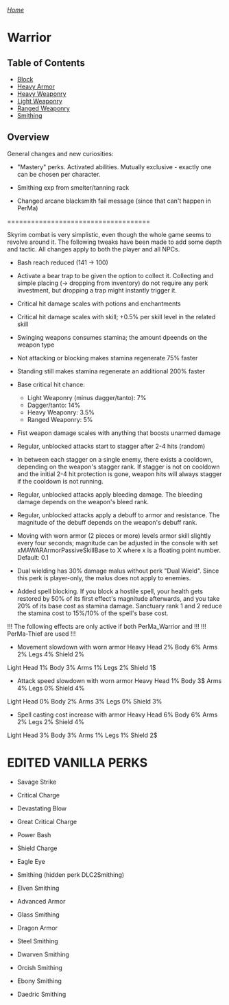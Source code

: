 _[Home](../)_

# Warrior

## Table of Contents
* [Block](./block.md)
* [Heavy Armor](./heavyarmor.md)
* [Heavy Weaponry](./heavyweaponry.md)
* [Light Weaponry](./lightweaponry.md)
* [Ranged Weaponry](./rangedweaponry.md)
* [Smithing](./smithing.md)

## Overview
General changes and new curiosities:

- "Mastery" perks. Activated abilities. Mutually exclusive - exactly one can be chosen per character.

- Smithing exp from smelter/tanning rack

- Changed arcane blacksmith fail message (since that can't happen in PerMa)


====================================

Skyrim combat is very simplistic, even though the whole game seems to revolve around it. The following tweaks have been made to add some depth and tactic. All changes apply to both the player and all NPCs.

- Bash reach reduced (141 -> 100)

- Activate a bear trap to be given the option to collect it. Collecting and simple placing (-> dropping from inventory) do not require any perk investment, but dropping a trap might instantly trigger it.

- Critical hit damage scales with potions and enchantments
- Critical hit damage scales with skill; +0.5% per skill level in the related skill

- Swinging weapons consumes stamina; the amount dpeends on the weapon type
- Not attacking or blocking makes stamina regenerate 75% faster
- Standing still makes stamina regenerate an additional 200% faster

- Base critical hit chance:
	- Light Weaponry (minus dagger/tanto): 	7%
	- Dagger/tanto:							14%
	- Heavy Weaponry:						3.5%
	- Ranged Weaponry:						5%

- Fist weapon damage scales with anything that boosts unarmed damage
	
- Regular, unblocked attacks start to stagger after 2-4 hits (random)
- In between each stagger on a single enemy, there exists a cooldown, depending on the
	weapon's stagger rank. If stagger is not on cooldown and the initial 2-4 hit
	protection is gone, weapon hits will always stagger if the cooldown is not
	running.
	
- Regular, unblocked attacks apply bleeding damage. The bleeding damage depends on
	the weapon's bleed rank.
	
- Regular, unblocked attacks apply a debuff to armor and resistance. The magnitude
	of the debuff depends on the weapon's debuff rank.
	
- Moving with worn armor  (2 pieces or more) levels armor skill slightly every four 
	seconds; magnitude can be adjusted in the console with
	set xMAWARArmorPassiveSkillBase to X
	where x is a floating point number. 
	Default: 0.1
	
- Dual wielding has 30% damage malus without perk "Dual Wield". Since this perk is player-only, the malus does not apply to enemies.

- Added spell blocking. If you block a hostile spell, your health gets restored by 50% of its first effect's magnitude afterwards, and you take 20% of its base cost as stamina damage. Sanctuary rank 1 and 2 reduce the stamina cost to 15%/10% of the spell's base cost.
	
!!! The following effects are only active if both PerMa_Warrior and	!!!
!!! PerMa-Thief are used 											!!!
	
- Movement slowdown with worn armor
Heavy
	Head 2%
	Body 6%
	Arms 2%
	Legs 4%
	Shield 2%
	
Light
	Head 1%
	Body 3%
	Arms 1%
	Legs 2%
	Shield 1$
	
- Attack speed slowdown with worn armor
Heavy
	Head 1%
	Body 3$
	Arms 4%
	Legs 0%
	Shield 4%
	
Light
	Head 0%
	Body 2%
	Arms 3%
	Legs 0%
	Shield 3%
	
- Spell casting cost increase with armor
Heavy
	Head 6%
	Body 6%
	Arms 2%
	Legs 2%
	Shield 4%
	
Light
	Head 3%
	Body 3%
	Arms 1%
	Legs 1%
	Shield 2$
	
	
EDITED VANILLA PERKS
====================

- Savage Strike
- Critical Charge

- Devastating Blow
- Great Critical Charge

- Power Bash
- Shield Charge

- Eagle Eye

- Smithing (hidden perk DLC2Smithing)
- Elven Smithing
- Advanced Armor
- Glass Smithing
- Dragon Armor
- Steel Smithing
- Dwarven Smithing
- Orcish Smithing
- Ebony Smithing
- Daedric Smithing